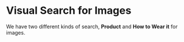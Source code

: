 # Visual Search for Images

We have two different kinds of search, **Product** and **How to Wear it** for images.